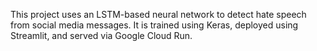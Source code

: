 This project uses an LSTM-based neural network to detect hate speech from social media messages. It is trained using Keras, deployed using Streamlit, and served via Google Cloud Run.
